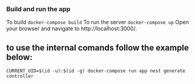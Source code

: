 ### Build and run the app
To build `docker-compose build`
To run the server `docker-compose up`
Open your browser and navigate to http://localhost:3000/.

## to use the internal comands follow the example below:
`CURRENT_UID=$(id -u):$(id -g) docker-compose run app nest generate controller`